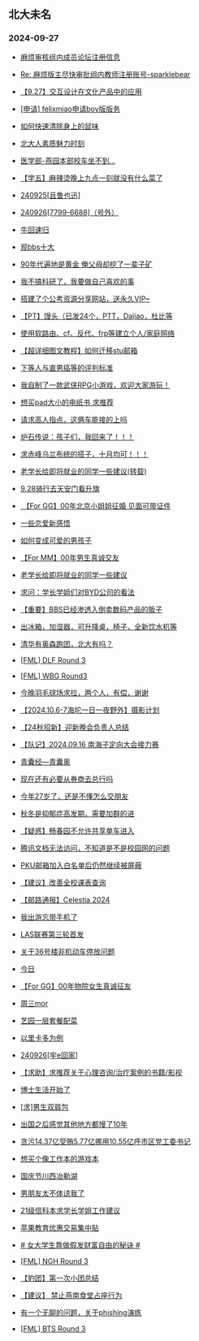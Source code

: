 ## 北大未名 
### 2024-09-27

+ [麻烦审核组内成员论坛注册信息](https://bbs.pku.edu.cn/v2/post-read.php?bid=16&threadid=18850046)

+ [Re: 麻烦版主尽快审批组内教师注册账号-sparklebear](https://bbs.pku.edu.cn/v2/post-read.php?bid=369&threadid=18850045)

+ [【9.27】交互设计在文化产品中的应用](https://bbs.pku.edu.cn/v2/post-read.php?bid=351&threadid=18852035)

+ [[申请] felixmiao申请boy版版务](https://bbs.pku.edu.cn/v2/post-read.php?bid=751&threadid=18850072)

+ [如何快速清除身上的鼠味](https://bbs.pku.edu.cn/v2/post-read.php?bid=138&threadid=18847673)

+ [北大人素质魅力时刻](https://bbs.pku.edu.cn/v2/post-read.php?bid=1431&threadid=18851292)

+ [医学部-燕园本部校车坐不到…](https://bbs.pku.edu.cn/v2/post-read.php?bid=138&threadid=18845458)

+ [【学五】麻辣烫晚上九点一刻就没有什么菜了](https://bbs.pku.edu.cn/v2/post-read.php?bid=1431&threadid=18851922)

+ [240925[且鲁也迅]](https://bbs.pku.edu.cn/v2/post-read.php?bid=104&threadid=18851047)

+ [240926[7799-6688]（号外）](https://bbs.pku.edu.cn/v2/post-read.php?bid=104&threadid=18852282)

+ [牛回速归](https://bbs.pku.edu.cn/v2/post-read.php?bid=249&threadid=18852056)

+ [观bbs十大](https://bbs.pku.edu.cn/v2/post-read.php?bid=55&threadid=18852037)

+ [90年代遍地是黄金 俺父母却挖了一辈子矿](https://bbs.pku.edu.cn/v2/post-read.php?bid=606&threadid=18851176)

+ [我不搞科研了，我要做自己喜欢的事](https://bbs.pku.edu.cn/v2/post-read.php?bid=55&threadid=18850982)

+ [搭建了个公考资源分享网站，送永久VIP~](https://bbs.pku.edu.cn/v2/post-read.php?bid=209&threadid=18850101)

+ [【PT】馒头（已发24个，PTT，Dajiao，杜比等](https://bbs.pku.edu.cn/v2/post-read.php?bid=209&threadid=18679030)

+ [使用软路由、cf、反代、frp等建立个人/家庭网络](https://bbs.pku.edu.cn/v2/post-read.php?bid=35&threadid=18825472)

+ [【超详细图文教程】如何迁移stu邮箱](https://bbs.pku.edu.cn/v2/post-read.php?bid=35&threadid=18851891)

+ [下等人与直男癌等的评判标准](https://bbs.pku.edu.cn/v2/post-read.php?bid=251&threadid=18852135)

+ [我自制了一款武侠RPG小游戏，欢迎大家游玩！](https://bbs.pku.edu.cn/v2/post-read.php?bid=18&threadid=18850100)

+ [想买pad大小的电纸书 求推荐](https://bbs.pku.edu.cn/v2/post-read.php?bid=53&threadid=18849734)

+ [请求高人指点，这俩车能接的上吗](https://bbs.pku.edu.cn/v2/post-read.php?bid=647&threadid=18848645)

+ [炉石传说：孩子们，我回来了！！！](https://bbs.pku.edu.cn/v2/post-read.php?bid=49&threadid=18851119)

+ [求赤峰乌兰布统的搭子，十月均可！！！](https://bbs.pku.edu.cn/v2/post-read.php?bid=94&threadid=18846373)

+ [老学长给即将就业的同学一些建议(转载)](https://bbs.pku.edu.cn/v2/post-read.php?bid=72&threadid=18852018)

+ [9.28骑行去天安门看升旗](https://bbs.pku.edu.cn/v2/post-read.php?bid=94&threadid=18848511)

+ [ 【For GG】00年北京小姐姐征婚 见面可带证件](https://bbs.pku.edu.cn/v2/post-read.php?bid=167&threadid=18791347)

+ [一些恋爱新感悟](https://bbs.pku.edu.cn/v2/post-read.php?bid=47&threadid=18848326)

+ [如何变成可爱的男孩子](https://bbs.pku.edu.cn/v2/post-read.php?bid=52&threadid=18852221)

+ [【For MM】00年男生真诚交友](https://bbs.pku.edu.cn/v2/post-read.php?bid=167&threadid=18852217)

+ [老学长给即将就业的同学一些建议](https://bbs.pku.edu.cn/v2/post-read.php?bid=99&threadid=18852018)

+ [求问：学长学姐们对BYD公司的看法](https://bbs.pku.edu.cn/v2/post-read.php?bid=99&threadid=18852194)

+ [【重要】BBS已经渗透入倒卖数码产品的贩子](https://bbs.pku.edu.cn/v2/post-read.php?bid=71&threadid=18850240)

+ [出冰箱，加湿器，可升降桌，椅子，全新饮水机等](https://bbs.pku.edu.cn/v2/post-read.php?bid=71&threadid=18851150)

+ [清华有奥森跑团，北大有吗？](https://bbs.pku.edu.cn/v2/post-read.php?bid=861&threadid=18851940)

+ [[FML] DLF Round 3](https://bbs.pku.edu.cn/v2/post-read.php?bid=519&threadid=18852281)

+ [[FML] WBG Round3](https://bbs.pku.edu.cn/v2/post-read.php?bid=519&threadid=18849941)

+ [今晚羽毛球场求拉，两个人，有偿，谢谢](https://bbs.pku.edu.cn/v2/post-read.php?bid=77&threadid=18851995)

+ [【2024.10.6-7海坨一日一夜野外】摄影计划](https://bbs.pku.edu.cn/v2/post-read.php?bid=224&threadid=18852223)

+ [【24秋招新】迎新晚会负责人总结](https://bbs.pku.edu.cn/v2/post-read.php?bid=224&threadid=18852207)

+ [【队记】2024.09.16 南海子定向大会接力赛](https://bbs.pku.edu.cn/v2/post-read.php?bid=952&threadid=18851303)

+ [青囊经—青囊奥](https://bbs.pku.edu.cn/v2/post-read.php?bid=886&threadid=18836661)

+ [现在还有必要从券商去总行吗](https://bbs.pku.edu.cn/v2/post-read.php?bid=690&threadid=18852192)

+ [今年27岁了，还是不懂怎么交朋友](https://bbs.pku.edu.cn/v2/post-read.php?bid=690&threadid=18850523)

+ [秋冬是抑郁症高发期，需要加群的进](https://bbs.pku.edu.cn/v2/post-read.php?bid=396&threadid=16597029)

+ [【疑惑】畅春园不允许共享单车进入](https://bbs.pku.edu.cn/v2/post-read.php?bid=438&threadid=18851350)

+ [腾讯文档无法访问，不知道是不是校园网的问题](https://bbs.pku.edu.cn/v2/post-read.php?bid=668&threadid=18852134)

+ [PKU邮箱加入白名单后仍然继续被屏蔽](https://bbs.pku.edu.cn/v2/post-read.php?bid=668&threadid=18849776)

+ [【建议】改善全校课表查询](https://bbs.pku.edu.cn/v2/post-read.php?bid=438&threadid=18835578)

+ [【邮路通报】Celestia 2024](https://bbs.pku.edu.cn/v2/post-read.php?bid=1367&threadid=18753567)

+ [我出游忘带手机了](https://bbs.pku.edu.cn/v2/post-read.php?bid=519&threadid=18848746)

+ [LAS联赛第三轮首发](https://bbs.pku.edu.cn/v2/post-read.php?bid=519&threadid=18852320)

+ [关于36号楼非机动车停放问题](https://bbs.pku.edu.cn/v2/post-read.php?bid=438&threadid=18852325)

+ [今日](https://bbs.pku.edu.cn/v2/post-read.php?bid=109&threadid=18820598)

+ [【For GG】00年物院女生真诚征友](https://bbs.pku.edu.cn/v2/post-read.php?bid=167&threadid=18852321)

+ [周三mor](https://bbs.pku.edu.cn/v2/post-read.php?bid=468&threadid=18850990)

+ [艺园一层套餐配菜](https://bbs.pku.edu.cn/v2/post-read.php?bid=1431&threadid=18851124)

+ [以里卡多为例](https://bbs.pku.edu.cn/v2/post-read.php?bid=231&threadid=18852339)

+ [240926[牢e回家]](https://bbs.pku.edu.cn/v2/post-read.php?bid=104&threadid=18852164)

+ [【求助】求推荐关于心理咨询/治疗案例的书籍/影视](https://bbs.pku.edu.cn/v2/post-read.php?bid=38&threadid=18852236)

+ [博士生活开始了](https://bbs.pku.edu.cn/v2/post-read.php?bid=52&threadid=18851814)

+ [[求]男生双肩包](https://bbs.pku.edu.cn/v2/post-read.php?bid=71&threadid=18852241)

+ [出国之后感觉其他地方都慢了10年](https://bbs.pku.edu.cn/v2/post-read.php?bid=690&threadid=18852203)

+ [贪污14.37亿受贿5.77亿挪用10.55亿呼市区党工委书记](https://bbs.pku.edu.cn/v2/post-read.php?bid=606&threadid=18836171)

+ [想买个像工作本的游戏本](https://bbs.pku.edu.cn/v2/post-read.php?bid=484&threadid=18852388)

+ [国庆节川西冶勒湖](https://bbs.pku.edu.cn/v2/post-read.php?bid=94&threadid=18852358)

+ [男朋友太不体谅我了](https://bbs.pku.edu.cn/v2/post-read.php?bid=36&threadid=18852185)

+ [21级信科本求学长学姐工作建议](https://bbs.pku.edu.cn/v2/post-read.php?bid=99&threadid=18852150)

+ [苹果教育优惠交易集中贴](https://bbs.pku.edu.cn/v2/post-read.php?bid=71&threadid=18808882)

+ [# 女大学生靠做假发财富自由的秘诀 #](https://bbs.pku.edu.cn/v2/post-read.php?bid=377&threadid=17429878)

+ [[FML] NGH Round 3](https://bbs.pku.edu.cn/v2/post-read.php?bid=519&threadid=18852392)

+ [【豹团】第一次小团总结](https://bbs.pku.edu.cn/v2/post-read.php?bid=696&threadid=18851946)

+ [【建议】 禁止燕南食堂占座行为](https://bbs.pku.edu.cn/v2/post-read.php?bid=438&threadid=18852390)

+ [有一个无聊的问题，关于phishing演练](https://bbs.pku.edu.cn/v2/post-read.php?bid=668&threadid=18852398)

+ [[FML] BTS Round 3](https://bbs.pku.edu.cn/v2/post-read.php?bid=519&threadid=18852422)

